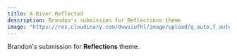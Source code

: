 ```yaml
---
title: A River Reflected
description: Brandon's submission for Reflections theme
image: "https://res.cloudinary.com/dvwsiufhl/image/upload/q_auto,f_auto/v1613399921/blog/BC%20Photo%20Blog/WhatsApp_Image_2021-01-17_at_19.56.44_nvn6ek.jpg"
---
```


Brandon's submission for **Reflections** theme.